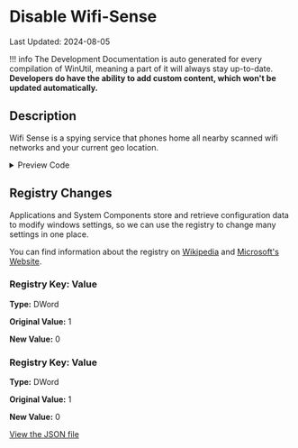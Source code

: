 # Disable Wifi-Sense

Last Updated: 2024-08-05


!!! info
     The Development Documentation is auto generated for every compilation of WinUtil, meaning a part of it will always stay up-to-date. **Developers do have the ability to add custom content, which won't be updated automatically.**
## Description

Wifi Sense is a spying service that phones home all nearby scanned wifi networks and your current geo location.

<!-- BEGIN CUSTOM CONTENT -->

<!-- END CUSTOM CONTENT -->

<details>
<summary>Preview Code</summary>

```json
{
  "Content": "Disable Wifi-Sense",
  "Description": "Wifi Sense is a spying service that phones home all nearby scanned wifi networks and your current geo location.",
  "category": "Essential Tweaks",
  "panel": "1",
  "Order": "a005_",
  "registry": [
    {
      "Path": "HKLM:\\Software\\Microsoft\\PolicyManager\\default\\WiFi\\AllowWiFiHotSpotReporting",
      "Name": "Value",
      "Type": "DWord",
      "Value": "0",
      "OriginalValue": "1"
    },
    {
      "Path": "HKLM:\\Software\\Microsoft\\PolicyManager\\default\\WiFi\\AllowAutoConnectToWiFiSenseHotspots",
      "Name": "Value",
      "Type": "DWord",
      "Value": "0",
      "OriginalValue": "1"
    }
  ],
  "link": "https://christitustech.github.io/winutil/dev/tweaks/Essential-Tweaks/Wifi"
}
```

</details>

## Registry Changes
Applications and System Components store and retrieve configuration data to modify windows settings, so we can use the registry to change many settings in one place.


You can find information about the registry on [Wikipedia](https://www.wikiwand.com/en/Windows_Registry) and [Microsoft's Website](https://learn.microsoft.com/en-us/windows/win32/sysinfo/registry).

### Registry Key: Value

**Type:** DWord

**Original Value:** 1

**New Value:** 0

### Registry Key: Value

**Type:** DWord

**Original Value:** 1

**New Value:** 0



<!-- BEGIN SECOND CUSTOM CONTENT -->

<!-- END SECOND CUSTOM CONTENT -->


[View the JSON file](https://github.com/ChrisTitusTech/winutil/tree/main/config/tweaks.json)

